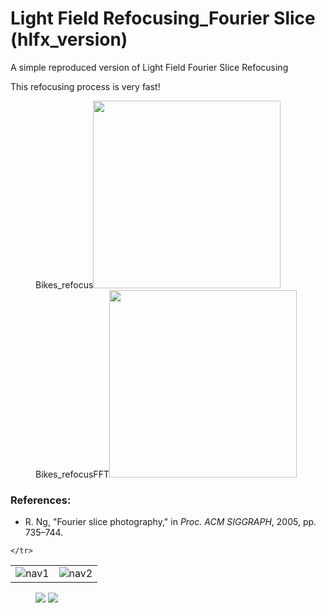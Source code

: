 # Light Field Refocusing_Fourier Slice (hlfx_version)
A simple reproduced version of Light Field Fourier Slice Refocusing

This refocusing process is very fast!

<figure class="third">Bikes_refocus<img src="https://github.com/GilbertRC/Light-Field-Fourier-Slice-Refocusing-hlfx_version/blob/master/Bikes_refocus.gif" width="300"/> Bikes_refocusFFT<img src="https://github.com/GilbertRC/Light-Field-Fourier-Slice-Refocusing-hlfx_version/blob/master/Bikes_refocusFFT.gif" width="300"/></figure>

### References:
* R. Ng, "Fourier slice photography," in *Proc. ACM SIGGRAPH*, 2005, pp. 735–744.

<table>
    <tr>
        <td ><center><img src="https://github.com/GilbertRC/Light-Field-Fourier-Slice-Refocusing-hlfx_version/blob/master/Bikes_refocus.gif">nav1</center></td>
        <td ><center><img src="https://github.com/GilbertRC/Light-Field-Fourier-Slice-Refocusing-hlfx_version/blob/master/Bikes_refocusFFT.gif">nav2</center></td>
    
    </tr>

</table>

<figure class="third">
    <img src="https://github.com/GilbertRC/Light-Field-Fourier-Slice-Refocusing-hlfx_version/blob/master/Bikes_refocus.gif">
    <img src="https://github.com/GilbertRC/Light-Field-Fourier-Slice-Refocusing-hlfx_version/blob/master/Bikes_refocusFFT.gif">
</figure>
